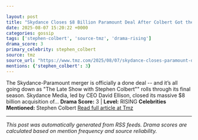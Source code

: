 ```yaml
---

layout: post
title: "Skydance Closes $8 Billion Paramount Deal After Colbert Got the Axe""
date: 2025-08-07 15:20:22 +0000
categories: gossip
tags: ['stephen-colbert', 'source-tmz', 'drama-rising']
drama_score: 3
primary_celebrity: stephen_colbert
source: tmz
source_url: "https://www.tmz.com/2025/08/07/skydance-closes-paramount-deal-stephen-colbert-david-ellison/""
mentions: {'stephen_colbert': 3}
---
```


The Skydance-Paramount merger is officially a done deal -- and it’s all going down as "The Late Show with Stephen Colbert"" rolls through its final season. Skydance Media, led by CEO David Ellison, closed its massive $8 billion acquisition of… **Drama Score:** 3 | **Level:** RISING **Celebrities Mentioned:** Stephen Colbert [Read full article at Tmz](https://www.tmz.com/2025/08/07/skydance-closes-paramount-deal-stephen-colbert-david-ellison/)

---

*This post was automatically generated from RSS feeds. Drama scores are calculated based on mention frequency and source reliability.*
